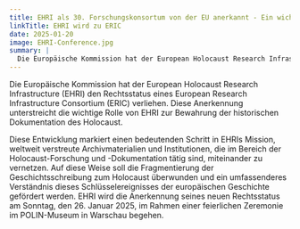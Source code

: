 ```yaml
---
title: EHRI als 30. Forschungskonsortum von der EU anerkannt - Ein wichtiger Meilenstein für EHRI und die Holocaust-Forschung
linkTitle: EHRI wird zu ERIC
date: 2025-01-20
image: EHRI-Conference.jpg
summary: |
  Die Europäische Kommission hat der European Holocaust Research Infrastructure (EHRI) den Rechtsstatus eines European Research Infrastructure Consortium (ERIC) verliehen. Diese Anerkennung unterstreicht die wichtige Rolle von EHRI   zur Bewahrung der historischen Dokumentation des Holocaust.
---
```


Die Europäische Kommission hat der European Holocaust Research Infrastructure (EHRI) den Rechtsstatus eines  European Research Infrastructure Consortium (ERIC) verliehen. Diese Anerkennung unterstreicht die wichtige Rolle von EHRI zur Bewahrung der historischen Dokumentation des Holocaust.

Diese Entwicklung markiert einen bedeutenden Schritt in EHRIs Mission, weltweit verstreute Archivmaterialien und Institutionen, die im Bereich der Holocaust-Forschung und -Dokumentation tätig sind, miteinander zu vernetzen. Auf diese Weise soll die Fragmentierung der Geschichtsschreibung zum Holocaust überwunden und ein umfassenderes Verständnis dieses Schlüsselereignisses der europäischen Geschichte gefördert werden. EHRI wird die Anerkennung seines neuen Rechtsstatus am Sonntag, den 26. Januar 2025, im Rahmen einer feierlichen Zeremonie im POLIN-Museum in Warschau begehen.

